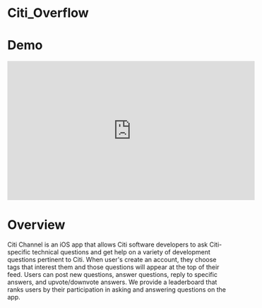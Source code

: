 # Citi_Overflow

# Demo
<iframe width="560" height="315" src="https://www.youtube.com/embed/xim-u6nqe3s" frameborder="0" allow="autoplay; encrypted-media" allowfullscreen></iframe>

# Overview
Citi Channel is an iOS app that allows Citi software developers to ask Citi-specific technical questions and get help on a variety of development questions pertinent to Citi. When user's create an account, they choose tags that interest them and those questions will appear at the top of their feed. Users can post new questions, answer questions, reply to specific answers, and upvote/downvote answers. We provide a leaderboard that ranks users by their participation in asking and answering questions on the app.
